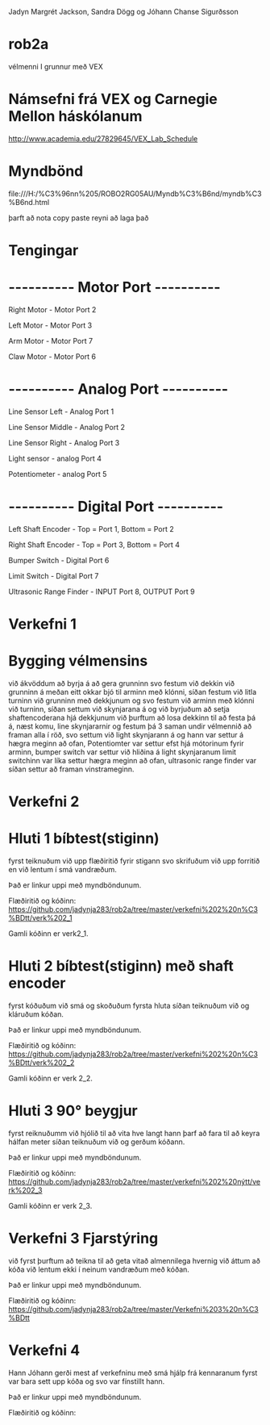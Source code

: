 Jadyn Margrét Jackson, Sandra Dögg og Jóhann Chanse Sigurðsson
# rob2a
vélmenni I grunnur með VEX
# Námsefni frá VEX og Carnegie Mellon háskólanum
 http://www.academia.edu/27829645/VEX_Lab_Schedule
# Myndbönd
 file:///H:/%C3%96nn%205/ROBO2RG05AU/Myndb%C3%B6nd/myndb%C3%B6nd.html
 
 þarft að nota copy paste reyni að laga það
# Tengingar
# ---------- Motor Port ----------
Right Motor - Motor Port 2

Left Motor - Motor Port 3

Arm Motor - Motor Port 7

Claw Motor - Motor Port 6
# ---------- Analog Port ----------
Line Sensor Left - Analog Port 1

Line Sensor Middle - Analog Port 2

Line Sensor Right - Analog Port 3

Light sensor - analog Port 4

Potentiometer - analog Port 5

# ---------- Digital Port ----------
Left Shaft Encoder - Top = Port 1, Bottom = Port 2

Right Shaft Encoder - Top = Port 3, Bottom = Port 4

Bumper Switch - Digital Port 6

Limit Switch - Digital Port 7

Ultrasonic Range Finder - INPUT Port 8, OUTPUT Port 9

# Verkefni 1

# Bygging vélmensins
við ákvöddum að byrja á að gera grunninn svo festum við dekkin við grunninn á meðan eitt okkar bjó til arminn með klónni,
síðan festum við litla turninn við grunninn með dekkjunum og svo festum við arminn með klónni við turninn, síðan settum við
skynjarana á og við byrjuðum að setja shaftencoderana hjá dekkjunum við þurftum að losa dekkinn til að festa þá á, næst komu,
line skynjararnir og festum þá 3 saman undir vélmennið að framan alla í röð, svo settum við light skynjarann á og hann var settur 
á hægra meginn að ofan, Potentiomter var settur efst hjá mótorinum fyrir arminn, bumper switch var settur við hliðina á light
skynjaranum limit switchinn var líka settur hægra meginn að ofan, ultrasonic range finder var síðan settur að framan vinstrameginn.

# Verkefni 2

# Hluti 1 bíbtest(stiginn)
fyrst teiknuðum við upp flæðiritið fyrir stigann svo skrifuðum við upp forritið en við lentum í smá vandræðum.

Það er linkur uppi með myndböndunum.

Flæðiritið og kóðinn: https://github.com/jadynja283/rob2a/tree/master/verkefni%202%20n%C3%BDtt/verk%202_1

Gamli kóðinn er verk2_1.

# Hluti 2 bíbtest(stiginn) með shaft encoder
fyrst kóðuðum við smá og skoðuðum fyrsta hluta síðan teiknuðum við og kláruðum kóðan.

Það er linkur uppi með myndböndunum.

Flæðiritið og kóðinn: https://github.com/jadynja283/rob2a/tree/master/verkefni%202%20n%C3%BDtt/verk%202_2

Gamli kóðinn er verk 2_2.

# Hluti 3 90° beygjur
fyrst reiknuðumm við hjólið til að vita hve langt hann þarf að fara til að keyra hálfan meter síðan teiknuðum við og gerðum kóðann.

Það er linkur uppi með myndböndunum.

Flæðiritið og kóðinn: https://github.com/jadynja283/rob2a/tree/master/verkefni%202%20nýtt/verk%202_3

Gamli kóðinn er verk 2_3.

# Verkefni 3 Fjarstýring

við fyrst þurftum að teikna til að geta vitað almennilega hvernig við áttum að kóða við lentum ekki í neinum vandræðum með kóðan.

Það er linkur uppi með myndböndunum.

Flæðiritið og kóðinn: https://github.com/jadynja283/rob2a/tree/master/Verkefni%203%20n%C3%BDtt

# Verkefni 4

Hann Jóhann gerði mest af verkefninu með smá hjálp frá kennaranum fyrst var bara sett upp kóða og svo var fínstillt hann.

Það er linkur uppi með myndböndunum.

Flæðiritið og kóðinn: 
